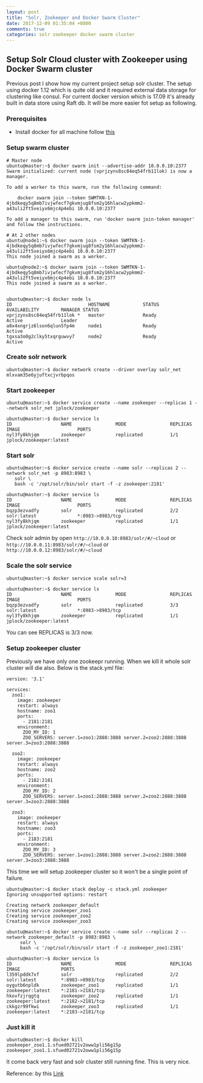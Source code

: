 ```yaml
---
layout: post
title: "Solr, Zookeeper and Docker Swarm Cluster"
date: 2017-12-09 01:35:04 +0800
comments: true
categories: solr zookeeper docker swarm cluster
---
```

## Setup Solr Cloud cluster with Zookeeper using Docker Swarm cluster
Previous post I show how my current project setup solr cluster. The setup using docker 1.12 which is quite old and it required external data storage for clustering like consul. For current docker version which is 17.09 it's already built in data store using Raft db. It will be more easier fot setup as following.

### Prerequisites
* Install docker for all machine follow [this](https://www.digitalocean.com/community/tutorials/how-to-install-and-use-docker-on-ubuntu-16-04)

### Setup swarm cluster
```
# Master node
ubuntu@master:~$ docker swarm init --advertise-addr 10.0.0.10:2377
Swarm initialized: current node (vprjzyns8sc84eq54frb11lok) is now a manager.

To add a worker to this swarm, run the following command:

    docker swarm join --token SWMTKN-1-4jbdkeqy5q8mb7ivjwfecf7gkvmjug8fsm2y16hlacw2ypkmm2-a43uli2ft5veiyx6mjc4p4ebi 10.0.0.10:2377

To add a manager to this swarm, run 'docker swarm join-token manager' and follow the instructions.

# At 2 other nodes
ubuntu@node1:~$ docker swarm join --token SWMTKN-1-4jbdkeqy5q8mb7ivjwfecf7gkvmjug8fsm2y16hlacw2ypkmm2-a43uli2ft5veiyx6mjc4p4ebi 10.0.0.10:2377
This node joined a swarm as a worker.

ubuntu@node2:~$ docker swarm join --token SWMTKN-1-4jbdkeqy5q8mb7ivjwfecf7gkvmjug8fsm2y16hlacw2ypkmm2-a43uli2ft5veiyx6mjc4p4ebi 10.0.0.10:2377
This node joined a swarm as a worker.


ubuntu@master:~$ docker node ls
ID                            HOSTNAME            STATUS              AVAILABILITY        MANAGER STATUS
vprjzyns8sc84eq54frb11lok *   master              Ready               Active              Leader
a8x4xngrjz6lson6qlun5fp4m     node1               Ready               Active
tgxsa3o0g2clky5txqrguwvy7     node2               Ready               Active

```

### Create solr network
```
ubuntu@master:~$ docker network create --driver overlay solr_net
mlxvam35e6yjuftxcjvrbpqos
```

### Start zookeeper
```
ubuntu@master:~$ docker service create --name zookeeper --replicas 1 --network solr_net jplock/zookeeper

ubuntu@master:~$ docker service ls
ID                  NAME                MODE                REPLICAS            IMAGE                     PORTS
nyl3fy8khjqm        zookeeper           replicated          1/1                 jplock/zookeeper:latest
```

### Start solr
```
ubuntu@master:~$ docker service create --name solr --replicas 2 --network solr_net -p 8983:8983 \
   solr \
   bash -c '/opt/solr/bin/solr start -f -z zookeeper:2181'

ubuntu@master:~$ docker service ls
ID                  NAME                MODE                REPLICAS            IMAGE                     PORTS
bqzp3ezvadfy        solr                replicated          2/2                 solr:latest               *:8983->8983/tcp
nyl3fy8khjqm        zookeeper           replicated          1/1                 jplock/zookeeper:latest
```

Check solr admin by open `http://10.0.0.10:8983/solr/#/~cloud` or `http://10.0.0.11:8983/solr/#/~cloud` or `http://10.0.0.12:8983/solr/#/~cloud`

### Scale the solr service
```
ubuntu@master:~$ docker service scale solr=3

ubuntu@master:~$ docker service ls
ID                  NAME                MODE                REPLICAS            IMAGE                     PORTS
bqzp3ezvadfy        solr                replicated          3/3                 solr:latest               *:8983->8983/tcp
nyl3fy8khjqm        zookeeper           replicated          1/1                 jplock/zookeeper:latest
```

You can see REPLICAS is 3/3 now.


### Setup zookeeper cluster
Previously we have only one zookeepr running. When we kill it whole solr cluster will die also. Below is the stack.yml file:
```
version: '3.1'

services:
  zoo1:
    image: zookeeper
    restart: always
    hostname: zoo1
    ports:
      - 2181:2181
    environment:
      ZOO_MY_ID: 1
      ZOO_SERVERS: server.1=zoo1:2888:3888 server.2=zoo2:2888:3888 server.3=zoo3:2888:3888

  zoo2:
    image: zookeeper
    restart: always
    hostname: zoo2
    ports:
      - 2182:2181
    environment:
      ZOO_MY_ID: 2
      ZOO_SERVERS: server.1=zoo1:2888:3888 server.2=zoo2:2888:3888 server.3=zoo3:2888:3888

  zoo3:
    image: zookeeper
    restart: always
    hostname: zoo3
    ports:
      - 2183:2181
    environment:
      ZOO_MY_ID: 3
      ZOO_SERVERS: server.1=zoo1:2888:3888 server.2=zoo2:2888:3888 server.3=zoo3:2888:3888
```

This time we will setup zookeeper cluster so it won't be a single point of failure.
```
ubuntu@master:~$ docker stack deploy -c stack.yml zookeeper
Ignoring unsupported options: restart

Creating network zookeeper_default
Creating service zookeeper_zoo1
Creating service zookeeper_zoo2
Creating service zookeeper_zoo3

ubuntu@master:~$ docker service create --name solr --replicas 2 --network zookeeper_default -p 8983:8983 \
     solr \
     bash -c '/opt/solr/bin/solr start -f -z zookeeper_zoo1:2181'

ubuntu@master:~$ docker service ls
ID                  NAME                MODE                REPLICAS            IMAGE               PORTS
l359lpddk7xf        solr                replicated          2/2                 solr:latest         *:8983->8983/tcp
oygutb6npldk        zookeeper_zoo1      replicated          1/1                 zookeeper:latest    *:2181->2181/tcp
hkovfzjrqgtq        zookeeper_zoo2      replicated          1/1                 zookeeper:latest    *:2182->2181/tcp
ckkgzr99fkwi        zookeeper_zoo3      replicated          1/1                 zookeeper:latest    *:2183->2181/tcp
```

### Just kill it
```
ubuntu@master:~$ docker kill zookeeper_zoo1.1.sfued02721v2oww1pli56g15p
zookeeper_zoo1.1.sfued02721v2oww1pli56g15p
```
It come back very fast and solr cluster still running fine. 
This is very nice.

Reference: by this [Link](https://docs.docker.com/samples/library/zookeeper/)